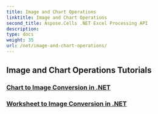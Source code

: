 ```yaml
---
title: Image and Chart Operations
linktitle: Image and Chart Operations
second_title: Aspose.Cells .NET Excel Processing API
description: 
type: docs
weight: 35
url: /net/image-and-chart-operations/
---
```


## Image and Chart Operations Tutorials
### [Chart to Image Conversion in .NET](./chart-to-image-conversion/)
### [Worksheet to Image Conversion in .NET](./worksheet-to-image-conversion/)